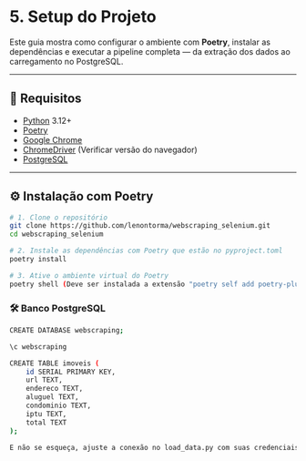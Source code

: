 # 5. Setup do Projeto

Este guia mostra como configurar o ambiente com **Poetry**, instalar as dependências e executar a pipeline completa — da extração dos dados ao carregamento no PostgreSQL.

---

## 🧱 Requisitos

- [Python](https://www.python.org/) 3.12+
- [Poetry](https://python-poetry.org/)
- [Google Chrome](https://www.google.com/chrome/)
- [ChromeDriver](https://sites.google.com/chromium.org/driver/) (Verificar versão do navegador)
- [PostgreSQL](https://www.postgresql.org/)

---

## ⚙️ Instalação com Poetry

```bash
# 1. Clone o repositório
git clone https://github.com/lenontorma/webscraping_selenium.git
cd webscraping_selenium

# 2. Instale as dependências com Poetry que estão no pyproject.toml
poetry install

# 3. Ative o ambiente virtual do Poetry
poetry shell (Deve ser instalada a extensão "poetry self add poetry-plugin-shell")
```

### 🛠️ Banco PostgreSQL

```bash
CREATE DATABASE webscraping;

\c webscraping

CREATE TABLE imoveis (
    id SERIAL PRIMARY KEY,
    url TEXT,
    endereco TEXT,
    aluguel TEXT,
    condominio TEXT,
    iptu TEXT,
    total TEXT
);

E não se esqueça, ajuste a conexão no load_data.py com suas credenciais PostgreSQL.
```

